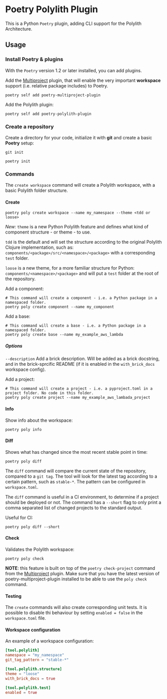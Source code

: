 # Poetry Polylith Plugin

This is a Python `Poetry` plugin, adding CLI support for the Polylith Architecture.

## Usage

### Install Poetry & plugins
With the `Poetry` version 1.2 or later installed, you can add plugins.

Add the [Multiproject](https://github.com/DavidVujic/poetry-multiproject-plugin) plugin, that will enable the very important __workspace__ support (i.e. relative package includes) to Poetry.
``` shell
poetry self add poetry-multiproject-plugin
```

Add the Polylith plugin:
``` shell
poetry self add poetry-polylith-plugin
```

### Create a repository
Create a directory for your code, initialize it with __git__ and create a basic __Poetry__ setup:

``` shell
git init

poetry init
```

### Commands
The `create workspace` command will create a Polylith workspace, with a basic Polylith folder structure.


#### Create
``` shell
poetry poly create workspace --name my_namespace --theme <tdd or loose>
```

*New:* `theme` is a new Python Polylith feature and defines what kind of component structure - or theme - to use.

`tdd` is the default and will set the structure according to the original Polylith Clojure implementation, such as:
`components/<package>/src/<namespace>/<package>` with a corresponding `test` folder.

`loose` is a new theme, for a more familiar structure for Python:
`components/<namespace>/<package>` and will put a `test` folder at the root of the repository.


Add a component:

``` shell
# This command will create a component - i.e. a Python package in a namespaced folder.
poetry poly create component --name my_component
```

Add a base:

``` shell
# This command will create a base - i.e. a Python package in a namespaced folder.
poetry poly create base --name my_example_aws_lambda
```

##### Options
`--description`
Add a brick description. Will be added as a brick docstring, and in the brick-sprcific README (if it is enabled in the `with_brick_docs` workspace config).

Add a project:

``` shell
# This command will create a project - i.e. a pyproject.toml in a project folder. No code in this folder.
poetry poly create project --name my_example_aws_lambada_project
```

#### Info
Show info about the workspace:

``` shell
poetry poly info
```

#### Diff
Shows what has changed since the most recent stable point in time:

``` shell
poetry poly diff
```

The `diff` command will compare the current state of the repository, compared to a `git tag`.
The tool will look for the latest tag according to a certain pattern, such as `stable-*`.
The pattern can be configured in `workspace.toml`.

The `diff` command is useful in a CI environment, to determine if a project should be deployed or not.
The command has a `--short` flag to only print a comma separated list of changed projects to the standard output.


Useful for CI:
``` shell
poetry poly diff --short
```

#### Check
Validates the Polylith workspace:

``` shell
poetry poly check
```

**NOTE**: this feature is built on top of the `poetry check-project` command from the [Multiproject](https://github.com/DavidVujic/poetry-multiproject-plugin) plugin.
Make sure that you have the latest version of poetry-multiproject-plugin installed to be able to use the `poly check` command.

#### Testing
The `create` commands will also create corresponding unit tests. It is possible to disable thi behaviour
by setting `enabled = false` in the `workspace.toml` file.


#### Workspace configuration
An example of a workspace configuration:

``` toml
[tool.polylith]
namespace = "my_namespace"
git_tag_pattern = "stable-*"

[tool.polylith.structure]
theme = "loose"
with_brick_docs = true

[tool.polylith.test]
enabled = true
```
